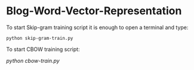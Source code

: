 # Blog-Word-Vector-Representation


To start Skip-gram training script it is enough to open a terminal and type:

`python skip-gram-train.py`

To start CBOW training script:

_python cbow-train.py_